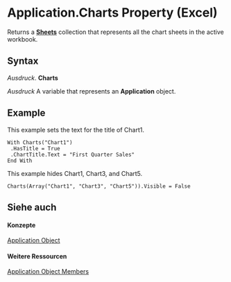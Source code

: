 
# Application.Charts Property (Excel)

Returns a  **[Sheets](048fd93c-bc27-4b58-358f-56fcee1710f8.md)** collection that represents all the chart sheets in the active workbook.


## Syntax

 _Ausdruck_. **Charts**

 _Ausdruck_ A variable that represents an **Application** object.


## Example

This example sets the text for the title of Chart1.


```
With Charts("Chart1") 
 .HasTitle = True 
 .ChartTitle.Text = "First Quarter Sales" 
End With
```

This example hides Chart1, Chart3, and Chart5.




```
Charts(Array("Chart1", "Chart3", "Chart5")).Visible = False
```


## Siehe auch


#### Konzepte


[Application Object](19b73597-5cf9-4f56-8227-b5211f657f6f.md)
#### Weitere Ressourcen


[Application Object Members](http://msdn.microsoft.com/library/4cb9ca42-8d07-cc9c-2d80-4eb9a5921e1e%28Office.15%29.aspx)